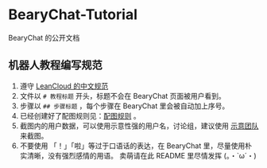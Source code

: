 # BearyChat-Tutorial

BearyChat 的公开文档


## 机器人教程编写规范


1. 遵守 [LeanCloud 的中文规范](https://github.com/sparanoid/chinese-copywriting-guidelines)
2. 文件以 `# 教程标题` 开头，标题不会在 BearyChat 页面被用户看到。
3. 步骤以 `## 步骤标题` ，每个步骤在 BearyChat 里会被自动加上序号。
4. 已经创建好了配图规则见：[配图规则](/tutorials/markdown/specfication.md) 。
5. 截图内的用户数据，可以使用示意性强的用户名，讨论组，建议使用 [示意团队](https://example.bearychat.com) 来截图。
6. 不要使用 「！」「啦」等过于口语话的表达，在 BearyChat 里，尽量使用朴实清晰，没有强烈感情的用语。 卖萌请在此 README 里尽情发挥 (。・`ω´・)
